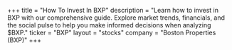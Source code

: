 +++
title = "How To Invest In BXP"
description = "Learn how to invest in BXP with our comprehensive guide. Explore market trends, financials, and the social pulse to help you make informed decisions when analyzing $BXP."
ticker = "BXP"
layout = "stocks"
company = "Boston Properties (BXP)"
+++

